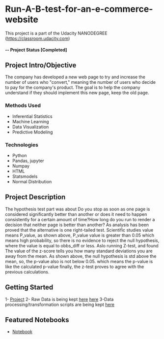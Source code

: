 # Run-A-B-test-for-an-e-commerce-website
This project is a part of the Udacity NANODEGREE (https://classroom.udacity.com)

#### -- Project Status [Completed]

## Project Intro/Objective
The company has developed a new web page to try and increase the number of users who "convert," meaning the number of users who decide to pay for the company's product. The goal is to help the company understand if they should implement this new page, keep the old page.

### Methods Used
* Inferential Statistics
* Machine Learning
* Data Visualization
* Predictive Modeling

### Technologies
* Python
* Pandas, jupyter
* Numpay
* HTML
* Statsmodels
* Normal Distribution

## Project Description
The hypothesis test part was about Do you stop as soon as one page is considered significantly better than another or does it need to happen consistently for a certain amount of time?How long do you run to render a decision that neither page is better than another?  As analysis has been proved that the alternative is one right-tailed test. Scientific studies value means P_value, as shown above, P_value value is greater than 0.05 which means high probability, so there is no evidence to reject the null hypothesis, where the value is equal to obbs_diff or less. Aslo running Z-test, and found The value of the z-score tells you how many standard deviations you are away from the mean. As shown above, the null hypothesis is std above the mean, so, the p-value also is not below 0.05. which means the p-value is like the calculated p-value finally, the z-test proves to agree with the previous calculations.


## Getting Started
1- [Project]( https://github.com/Muhammed-Adel95/Run-A-B-test-for-an-e-commerce-website.git)
2- Raw Data is being kept [here](https://github.com/Muhammed-Adel95/Run-A-B-test-for-an-e-commerce-website/blob/35da20e296f9ff76a68053f4fb1c29be9ba49514/ab_data.csv)
    [here](https://github.com/Muhammed-Adel95/Run-A-B-test-for-an-e-commerce-website/blob/35da20e296f9ff76a68053f4fb1c29be9ba49514/countries.csv)
3-Data processing/transformation scripts are being kept [here](https://github.com/Muhammed-Adel95/Run-A-B-test-for-an-e-commerce-website/blob/35da20e296f9ff76a68053f4fb1c29be9ba49514/Analyze_ab_test_results_notebook.html)
## Featured Notebooks
* [Notebook](https://github.com/Muhammed-Adel95/Run-A-B-test-for-an-e-commerce-website/blob/35da20e296f9ff76a68053f4fb1c29be9ba49514/Analyze_ab_test_results_notebook.ipynb)
